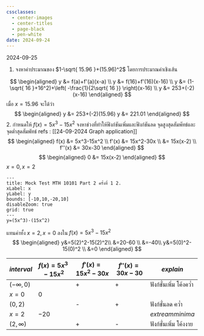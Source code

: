 ```yaml
---
cssclasses:
  - center-images
  - center-titles
  - page-black
  - pen-white
date: 2024-09-24
---
```

2024-09-25
1. จงหาค่าประมาณของ $1-\sqrt{ 15.96 }+(15.96)^2$ โดยการประมาณค่าเชิงเส้น

$$
\begin{aligned}
y &= f(a)+f'(a)(x-a) \\
y &= f(16)+f'(16)(x-16) \\
y &= (1-\sqrt{ 16 }+16^2)+\left( -\frac{1}{2\sqrt{ 16 }} \right)(x-16) \\
y &= 253+(-2)(x-16)
\end{aligned}
$$
เมื่อ $x=15.96$ จะได้ว่า
$$
\begin{aligned}
y &= 253+(-2)(15.96)
y &= 221.01
\end{aligned}
$$
2. กำหนดให้ $f(x)=5x^3-15x^2$ จงหาช่วงที่ทำให้ฟังก์ชันเพิ่มและฟังก์ชันลด จุดสูงสุดสัมพัทธ์และจุดต่ำสุดสัมพัทธ์
refs : [[24-09-2024 Graph application]]
$$
\begin{aligned}
f(x) &= 5x^3-15x^2 \\
f'(x) &= 15x^2-30x \\
&= 15x(x-2) \\
f''(x) &= 30x-30
\end{aligned}
$$
$$
\begin{aligned}
0 &= 15x(x-2)
\end{aligned}
$$
$x=0,x=2$

```functionplot
---
title: Mock Test MTH 10101 Part 2 ครั้งที่ 1 2.
xLabel: x
yLabel: y
bounds: [-10,10,-20,10]
disableZoom: true
grid: true
---
y=(5x^3)-(15x^2)
```

แทนค่าทั้ง $x=2, x=0$ ลงใน $f(x) = 5x^3-15x^2$
$$
\begin{aligned}
y&=5(2)^2-15(2)^2\\
&=20-60 \\
&=-40\\
y&=5(0)^2-15(0)^2 \\
&=0
\end{aligned}
$$

| $int erval$   | $f(x) = 5x^3-15x^2$ | $f'(x) = 15x^2-30x$ | $f''(x) = 30x-30$ | $explain$               |
| ------------- | ------------------- | ------------------- | ----------------- | ----------------------- |
| $(-\infty,0)$ |                     | +                   | +                 | ฟังก์ชั่นเพิ่ม โค้งคว่ำ |
| $x=0$         | $0$                 |                     |                   |                         |
| $(0,2)$       |                     | -                   | +                 | ฟังก์ชั่นลด คว่ำ        |
| $x=2$         | $-20$               |                     |                   | $extream$$minima$       |
| $(2, \infty)$ |                     | +                   | -                 | ฟังก์ชั่นเพิ่ม โค้งงาย  |

